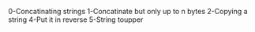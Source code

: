 0-Concatinating strings
1-Concatinate but only up to n bytes
2-Copying a string
4-Put it in reverse
5-String toupper
